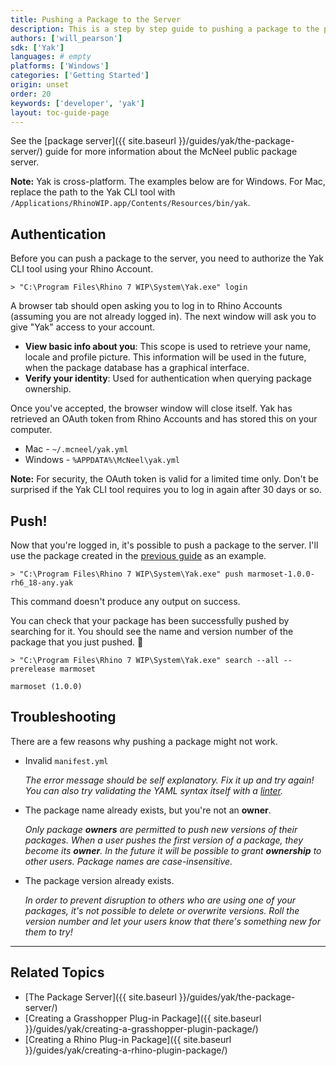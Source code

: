```yaml
---
title: Pushing a Package to the Server
description: This is a step by step guide to pushing a package to the package server.
authors: ['will_pearson']
sdk: ['Yak']
languages: # empty
platforms: ['Windows']
categories: ['Getting Started']
origin: unset
order: 20
keywords: ['developer', 'yak']
layout: toc-guide-page
---
```


See the [package server]({{ site.baseurl }}/guides/yak/the-package-server/) guide for more information about the McNeel public package server.

<div class="alert alert-info" role="alert">
<strong>Note:</strong> Yak is cross-platform. The examples below are for Windows.
For Mac, replace the path to the Yak CLI tool with
<code>/Applications/RhinoWIP.app/Contents/Resources/bin/yak</code>.
</div>

## Authentication

Before you can push a package to the server, you need to authorize the Yak CLI
tool using your Rhino Account.

```commandline
> "C:\Program Files\Rhino 7 WIP\System\Yak.exe" login
```

A browser tab should open asking you to log in to Rhino Accounts (assuming you
are not already logged in). The next window will ask you to give "Yak" access to
your account.

- **View basic info about you**: This scope is used to retrieve your name,
  locale and profile picture. This information will be used in the future, when
  the package database has a graphical interface.
- **Verify your identity**: Used for authentication when querying package
  ownership.

Once you've accepted, the browser window will close itself. Yak has retrieved an
OAuth token from Rhino Accounts and has stored this on your computer.

- Mac - `~/.mcneel/yak.yml`
- Windows - `%APPDATA%\McNeel\yak.yml`

<div class="alert alert-info" role="alert">
<strong>Note:</strong> For security, the OAuth token is valid for a limited time
only. Don't be surprised if the Yak CLI tool requires you to log in again after
30 days or so.
</div>

## Push!

Now that you're logged in, it's possible to push a package to the server. I'll
use the package created in the
[previous guide](../creating-a-grasshopper-plugin-package) as an example.

```commandline
> "C:\Program Files\Rhino 7 WIP\System\Yak.exe" push marmoset-1.0.0-rh6_18-any.yak
```

This command doesn't produce any output on success.

You can check that your package has been successfully pushed by searching for
it. You should see the name and version number of the package that you just
pushed. 🤞

```commandline
> "C:\Program Files\Rhino 7 WIP\System\Yak.exe" search --all --prerelease marmoset

marmoset (1.0.0)
```

## Troubleshooting

There are a few reasons why pushing a package might not work.

- Invalid `manifest.yml`

  _The error message should be self explanatory. Fix it up and try again! You
  can also try validating the YAML syntax itself with a
  [linter](http://www.yamllint.com)._

- The package name already exists, but you're not an **owner**.

  _Only package **owners** are permitted to push new versions of their packages.
  When a user pushes the first version of a package, they become its **owner**.
  In the future it will be possible to grant **ownership** to other users.
  Package names are case-insensitive._

- The package version already exists.

  _In order to prevent disruption to others who are using one of your packages,
  it's not possible to delete or overwrite versions. Roll the version number and
  let your users know that there's something new for them to try!_

---

## Related Topics

- [The Package Server]({{ site.baseurl }}/guides/yak/the-package-server/)
- [Creating a Grasshopper Plug-in Package]({{ site.baseurl }}/guides/yak/creating-a-grasshopper-plugin-package/)
- [Creating a Rhino Plug-in Package]({{ site.baseurl }}/guides/yak/creating-a-rhino-plugin-package/)
